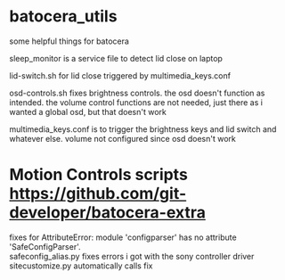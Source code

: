 # batocera_utils
some helpful things for batocera

sleep_monitor is a service file to detect lid close on laptop

lid-switch.sh for lid close triggered by multimedia_keys.conf

osd-controls.sh fixes brightness controls. the osd doesn't function as intended. the volume control functions are not needed, just there as i wanted a global osd, but that doesn't work

multimedia_keys.conf is to trigger the brightness keys and lid switch and whatever else. volume not configured since osd doesn't work


# Motion Controls scripts https://github.com/git-developer/batocera-extra     
fixes for AttributeError: module 'configparser' has no attribute 'SafeConfigParser'.     
safeconfig_alias.py fixes errors i got with the sony controller driver     
sitecustomize.py automatically calls fix     

